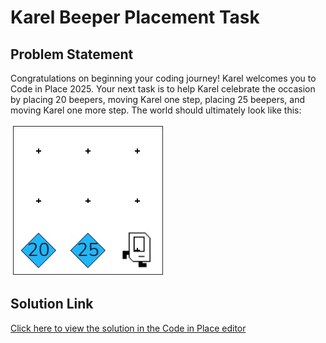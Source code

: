 # Karel Beeper Placement Task

## Problem Statement

Congratulations on beginning your coding journey! Karel welcomes you to Code in Place 2025. Your next task is to help Karel celebrate the occasion by placing 20 beepers, moving Karel one step, placing 25 beepers, and moving Karel one more step. The world should ultimately look like this:

![Sample Result](result.jpeg)

## Solution Link

[Click here to view the solution in the Code in Place editor](https://codeinplace.stanford.edu/cip5/share/Fb62Pv2kNsBGwbOSSUwI)
